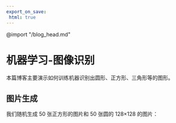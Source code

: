 ```yaml
---
export_on_save:
 html: true
---
```

@import "/blog_head.md"

# 机器学习-图像识别


本篇博客主要演示如何训练机器识别出圆形、正方形、三角形等的图形。



## 图片生成

我们随机生成 50 张正方形的图片和 50 张圆的 128×128 的图片：
```python
```

